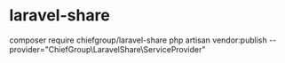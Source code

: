 # laravel-share

 composer require chiefgroup/laravel-share
 php artisan vendor:publish --provider="ChiefGroup\\LaravelShare\\ServiceProvider"
